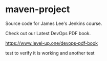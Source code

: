 # maven-project
Source code for James Lee's Jenkins course.

Check out our Latest DevOps PDF book.

https://www.level-up.one/devops-pdf-book

test to verify it is working
and another test
